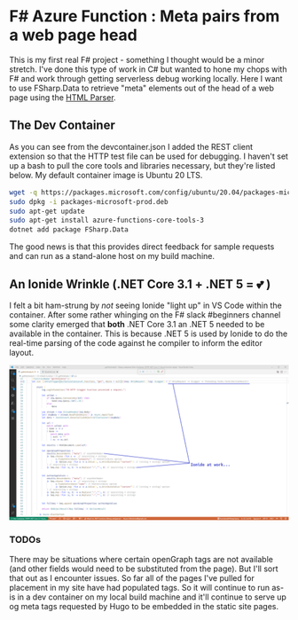 # F# Azure Function : Meta pairs from a web page head

This is my first real F# project - something I thought would be a minor stretch. I've done this type of work in C# but wanted to hone my chops with F# and work through getting serverless debug working locally. Here I want to use FSharp.Data to retrieve "meta" elements out of the head of a web page using the [HTML Parser](https://fsprojects.github.io/FSharp.Data/library/HtmlParser.html).

## The Dev Container

As you can see from the devcontainer.json I added the REST client extension so that the HTTP test file can be used for debugging. I haven't set up a bash to pull the core tools and libraries necessary, but they're listed below. My default container image is Ubuntu 20 LTS.

```bash
wget -q https://packages.microsoft.com/config/ubuntu/20.04/packages-microsoft-prod.deb
sudo dpkg -i packages-microsoft-prod.deb
sudo apt-get update
sudo apt-get install azure-functions-core-tools-3
dotnet add package FSharp.Data
```

The good news is that this provides direct feedback for sample requests and can run as a stand-alone host on my build machine.

## An Ionide Wrinkle (.NET Core 3.1 + .NET 5 = :two_hearts: )

I felt a bit ham-strung by *not* seeing Ionide "light up" in VS Code within the container. After some rather whinging on the F# slack #beginners channel some clarity emerged that **both** .NET Core 3.1 an .NET 5 needed to be available in the container. This is because .NET 5 is used by Ionide to do the real-time parsing of the code against he compiler to inform the editor layout. 

![Ionide in F# Azure Functions](screenshot2.png)

### TODOs

There may be situations where certain openGraph tags are not available (and other fields would need to be substituted from the page). But I'll sort that out as I encounter issues. So far all of the pages I've pulled for placement in my site have had populated tags. So it will continue to run as-is in a dev container on my local build machine and it'll continue to serve up og meta tags requested by Hugo to be embedded in the static site pages.
